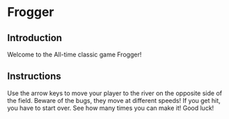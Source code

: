 # Frogger

## Introduction

Welcome to the All-time classic game Frogger!

## Instructions

Use the arrow keys to move your player to the river on the opposite side of the field. Beware of the bugs, they move at different speeds! If you get hit, you have to start over. See how many times you can make it! Good luck! 


